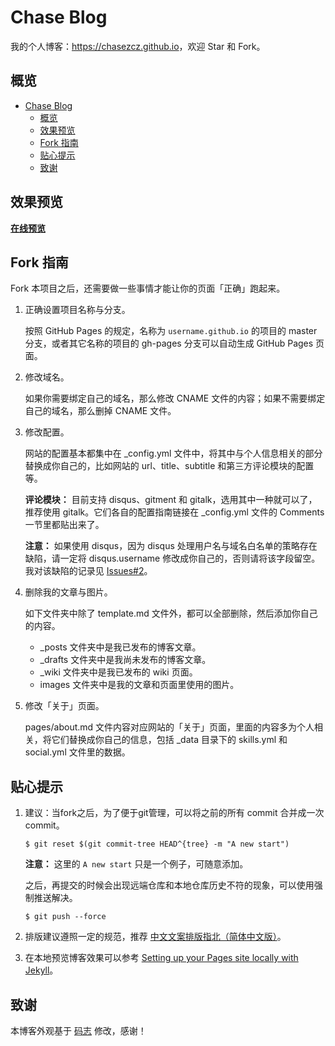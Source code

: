 # Chase Blog

我的个人博客：<https://chasezcz.github.io>，欢迎 Star 和 Fork。

## 概览

<!-- vim-markdown-toc GFM -->

- [Chase Blog](#chase-blog)
  - [概览](#概览)
  - [效果预览](#效果预览)
  - [Fork 指南](#fork-指南)
  - [贴心提示](#贴心提示)
  - [致谢](#致谢)

<!-- vim-markdown-toc -->

## 效果预览

**[在线预览](https://chasezcz.github.io)**

## Fork 指南

Fork 本项目之后，还需要做一些事情才能让你的页面「正确」跑起来。

1. 正确设置项目名称与分支。

   按照 GitHub Pages 的规定，名称为 `username.github.io` 的项目的 master 分支，或者其它名称的项目的 gh-pages 分支可以自动生成 GitHub Pages 页面。

2. 修改域名。

   如果你需要绑定自己的域名，那么修改 CNAME 文件的内容；如果不需要绑定自己的域名，那么删掉 CNAME 文件。

3. 修改配置。

   网站的配置基本都集中在 \_config.yml 文件中，将其中与个人信息相关的部分替换成你自己的，比如网站的 url、title、subtitle 和第三方评论模块的配置等。

   **评论模块：** 目前支持 disqus、gitment 和 gitalk，选用其中一种就可以了，推荐使用 gitalk。它们各自的配置指南链接在 \_config.yml 文件的 Comments 一节里都贴出来了。

   **注意：** 如果使用 disqus，因为 disqus 处理用户名与域名白名单的策略存在缺陷，请一定将 disqus.username 修改成你自己的，否则请将该字段留空。我对该缺陷的记录见 [Issues#2][3]。

4. 删除我的文章与图片。

   如下文件夹中除了 template.md 文件外，都可以全部删除，然后添加你自己的内容。

   * \_posts 文件夹中是我已发布的博客文章。
   * \_drafts 文件夹中是我尚未发布的博客文章。
   * \_wiki 文件夹中是我已发布的 wiki 页面。
   * images 文件夹中是我的文章和页面里使用的图片。

5. 修改「关于」页面。

   pages/about.md 文件内容对应网站的「关于」页面，里面的内容多为个人相关，将它们替换成你自己的信息，包括 \_data 目录下的 skills.yml 和 social.yml 文件里的数据。

## 贴心提示

1. 建议：当fork之后，为了便于git管理，可以将之前的所有 commit 合并成一次 commit。
   
   `$ git reset $(git commit-tree HEAD^{tree} -m "A new start")`
   
   **注意：** 这里的 `A new start` 只是一个例子，可随意添加。

   之后，再提交的时候会出现远端仓库和本地仓库历史不符的现象，可以使用强制推送解决。
   
   `$ git push --force`

2. 排版建议遵照一定的规范，推荐 [中文文案排版指北（简体中文版）][1]。

3. 在本地预览博客效果可以参考 [Setting up your Pages site locally with Jekyll][2]。



## 致谢

本博客外观基于 [码志](https://mazhuang.org) 修改，感谢！

[1]: https://github.com/mzlogin/chinese-copywriting-guidelines
[2]: https://help.github.com/articles/setting-up-your-pages-site-locally-with-jekyll/
[3]: https://github.com/mzlogin/mzlogin.github.io/issues/2

